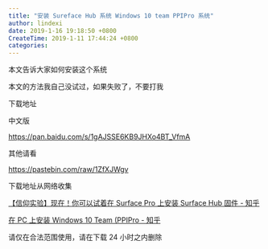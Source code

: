 ```yaml
---
title: "安装 Sureface Hub 系统 Windows 10 team PPIPro 系统"
author: lindexi
date: 2019-1-16 19:18:50 +0800
CreateTime: 2019-1-11 17:44:24 +0800
categories: 
---
```


本文告诉大家如何安装这个系统

<!--more-->


<!-- csdn -->

本文的方法我自己没试过，如果失败了，不要打我

下载地址

中文版

https://pan.baidu.com/s/1gAJSSE6KB9JHXo4BT_VfmA

其他请看

https://pastebin.com/raw/1ZfXJWgv

下载地址从网络收集

[【信仰实验】现在！你可以试着在 Surface Pro 上安装 Surface Hub 固件 - 知乎](https://zhuanlan.zhihu.com/p/21547311 )

[在 PC 上安装 Windows 10 Team (PPIPro - 知乎](https://zhuanlan.zhihu.com/p/21565278 )

请仅在合法范围使用，请在下载 24 小时之内删除

